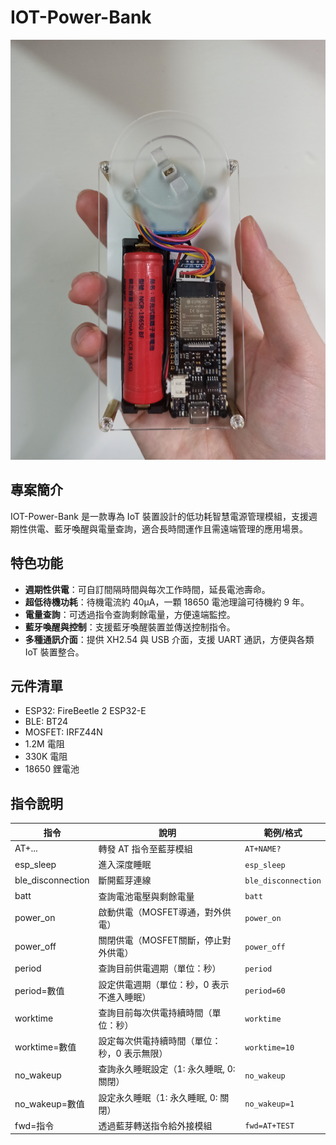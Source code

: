 # IOT-Power-Bank

![裝置照片](image.jpg)

## 專案簡介
IOT-Power-Bank 是一款專為 IoT 裝置設計的低功耗智慧電源管理模組，支援週期性供電、藍牙喚醒與電量查詢，適合長時間運作且需遠端管理的應用場景。

## 特色功能
- **週期性供電**：可自訂間隔時間與每次工作時間，延長電池壽命。
- **超低待機功耗**：待機電流約 40µA，一顆 18650 電池理論可待機約 9 年。
- **電量查詢**：可透過指令查詢剩餘電量，方便遠端監控。
- **藍牙喚醒與控制**：支援藍牙喚醒裝置並傳送控制指令。
- **多種通訊介面**：提供 XH2.54 與 USB 介面，支援 UART 通訊，方便與各類 IoT 裝置整合。

## 元件清單
- ESP32: FireBeetle 2 ESP32-E 
- BLE: BT24
- MOSFET: IRFZ44N
- 1.2M 電阻
- 330K 電阻
- 18650 鋰電池

## 指令說明

| 指令                | 說明                                         | 範例/格式           |
|---------------------|----------------------------------------------|---------------------|
| AT+...              | 轉發 AT 指令至藍芽模組                       | `AT+NAME?`          |
| esp_sleep           | 進入深度睡眠                                 | `esp_sleep`         |
| ble_disconnection   | 斷開藍芽連線                                 | `ble_disconnection` |
| batt                | 查詢電池電壓與剩餘電量                       | `batt`              |
| power_on            | 啟動供電（MOSFET導通，對外供電）              | `power_on`          |
| power_off           | 關閉供電（MOSFET關斷，停止對外供電）          | `power_off`         |
| period              | 查詢目前供電週期（單位：秒）                  | `period`            |
| period=數值         | 設定供電週期（單位：秒，0 表示不進入睡眠）    | `period=60`         |
| worktime            | 查詢目前每次供電持續時間（單位：秒）                  | `worktime`          |
| worktime=數值       | 設定每次供電持續時間（單位：秒，0 表示無限）  | `worktime=10`       |
| no_wakeup           | 查詢永久睡眠設定（1: 永久睡眠, 0: 關閉）      | `no_wakeup`         |
| no_wakeup=數值      | 設定永久睡眠（1: 永久睡眠, 0: 關閉）          | `no_wakeup=1`       |
| fwd=指令            | 透過藍芽轉送指令給外接模組                    | `fwd=AT+TEST`       |
